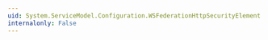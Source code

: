 ```yaml
---
uid: System.ServiceModel.Configuration.WSFederationHttpSecurityElement.#ctor
internalonly: False
---
```

